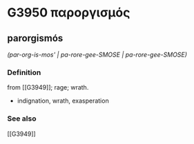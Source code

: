 # G3950 παροργισμός

## parorgismós

_(par-org-is-mos' | pa-rore-gee-SMOSE | pa-rore-gee-SMOSE)_

### Definition

from [[G3949]]; rage; wrath.

- indignation, wrath, exasperation

### See also

[[G3949]]

